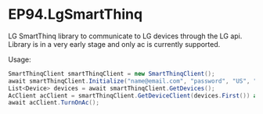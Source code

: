 # EP94.LgSmartThinq
 LG SmartThinq library to communicate to LG devices through the LG api. Library is in a very early stage and only ac is currently supported.
 
 Usage:
 ```c#
 SmartThinqClient smartThinqClient = new SmartThinqClient();
 await smartThinqClient.Initialize("name@email.com", "password", "US", "en-US");
 List<Device> devices = await smartThinqClient.GetDevices();
 AcClient acClient = smartThinqClient.GetDeviceClient(devices.First()) as AcClient;
 await acClient.TurnOnAc();
```
